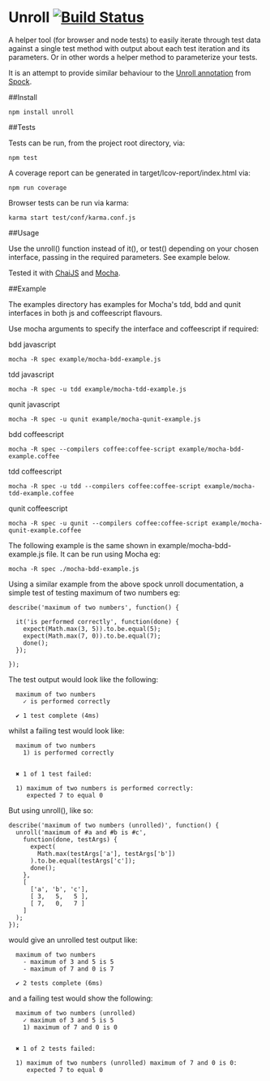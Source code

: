 Unroll [![Build Status](https://travis-ci.org/lawrencec/Unroll.png?branch=master)](https://travis-ci.org/lawrencec/Unroll)
======

A helper tool (for browser and node tests) to easily iterate through test data against a single test method with output about each test iteration and its parameters. Or in other words a helper method to parameterize your tests.

It is an attempt to provide similar behaviour to the [Unroll annotation](http://docs.spockframework.org/en/latest/data_driven_testing.html#method-unrolling) from [Spock](https://code.google.com/p/spock/).

##Install

    npm install unroll

##Tests

Tests can be run, from the project root directory, via:

    npm test

A coverage report can be generated in target/lcov-report/index.html via:
	
    npm run coverage

Browser tests can be run via karma:

    karma start test/conf/karma.conf.js

##Usage

Use the unroll() function instead of it(), or test() depending on your chosen interface, passing in the required parameters. See example below.

Tested it with [ChaiJS](http://chaijs.com/) and [Mocha](http://visionmedia.github.com/mocha/).

##Example

The examples directory has examples for Mocha's tdd, bdd and qunit interfaces in both js and coffeescript flavours.

Use mocha arguments to specify the interface and coffeescript if required:

bdd javascript

    mocha -R spec example/mocha-bdd-example.js

tdd javascript

    mocha -R spec -u tdd example/mocha-tdd-example.js

qunit javascript

    mocha -R spec -u qunit example/mocha-qunit-example.js

bdd coffeescript

    mocha -R spec --compilers coffee:coffee-script example/mocha-bdd-example.coffee

tdd coffeescript

    mocha -R spec -u tdd --compilers coffee:coffee-script example/mocha-tdd-example.coffee

qunit coffeescript

    mocha -R spec -u qunit --compilers coffee:coffee-script example/mocha-qunit-example.coffee

The following example is the same shown in example/mocha-bdd-example.js file. It can be run using Mocha eg:

    mocha -R spec ./mocha-bdd-example.js


Using a similar example from the above spock unroll documentation, a simple test of testing maximum of two numbers eg:

    describe('maximum of two numbers', function() {

      it('is performed correctly', function(done) {
        expect(Math.max(3, 5)).to.be.equal(5);
        expect(Math.max(7, 0)).to.be.equal(7);
        done();
      });
  
    });

The test output would look like the following:


      maximum of two numbers
        ✓ is performed correctly 

      ✔ 1 test complete (4ms)

whilst a failing test would look like:

      maximum of two numbers
        1) is performed correctly


      ✖ 1 of 1 test failed:

      1) maximum of two numbers is performed correctly:
         expected 7 to equal 0


But using unroll(), like so:


    describe('maximum of two numbers (unrolled)', function() {
      unroll('maximum of #a and #b is #c',
        function(done, testArgs) {
          expect(
            Math.max(testArgs['a'], testArgs['b'])
          ).to.be.equal(testArgs['c']);
          done();
        },
        [
          ['a', 'b', 'c'],
          [ 3,   5,   5 ],
          [ 7,   0,   7 ]
        ]
      );
    });

would give an unrolled test output like:


      maximum of two numbers
        - maximum of 3 and 5 is 5
        - maximum of 7 and 0 is 7

      ✔ 2 tests complete (6ms)

and a failing test would show the following:

      maximum of two numbers (unrolled)
        ✓ maximum of 3 and 5 is 5 
        1) maximum of 7 and 0 is 0


      ✖ 1 of 2 tests failed:

      1) maximum of two numbers (unrolled) maximum of 7 and 0 is 0:
         expected 7 to equal 0
